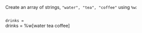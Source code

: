 Create an array of strings, `"water", "tea", "coffee"`
using `%w`:

<codeblock language="ruby" type="exercise" testMode="fixedInput">
<code>
drinks =
</code>

<solution>
drinks = %w[water tea coffee]
</solution>
</codeblock>